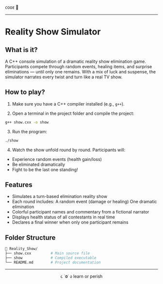 ᴄᴏᴅᴇ 👾

---

# Reality Show Simulator 

## What is it?

A C++ console simulation of a dramatic reality show elimination game. Participants compete through random events, healing items, and surprise eliminations — until only one remains. With a mix of luck and suspense, the simulator narrates every twist and turn like a real TV show.

## How to play?

1. Make sure you have a C++ compiler installed (e.g., `g++`).

2. Open a terminal in the project folder and compile the project:

```bash
g++ show.cxx -o show
```

3. Run the program:

```bash
./show
```

4. Watch the show unfold round by round. Participants will:

- Experience random events (health gain/loss)
- Be eliminated dramatically
- Fight to be the last one standing!

## Features

- Simulates a turn-based elimination reality show
- Each round includes:
A random event (damage or healing)
One dramatic elimination
- Colorful participant names and commentary from a fictional narrator
- Displays health status of all contestants in real time
- Declares a final winner when only one participant remains

## Folder Structure

```bash
📁 Reality_Show/
├── show.cxx         # Main source file
├── show             # Compiled executable
└── README.md        # Project documentation
```

---

<p align="center">૮ ˙Ⱉ˙ ა learn or perish</p>
